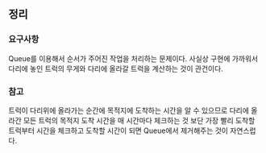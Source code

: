 
## 정리

### 요구사항
Queue를 이용해서 순서가 주어진 작업을 처리하는 문제이다.
사실상 구현에 가까워서 다리에 놓인 트럭의 무게와 다리에 올라갈 트럭을 계산하는 것이 관건이다.

### 참고
트럭이 다리위에 올라가는 순간에 목적지에 도착하는 시간을 알 수 있으므로
다리에 올라간 모든 트럭의 목적지 도착 시간을 매 시간마다 체크하는 것 보단
가장 빨리 도착할 트럭부터 시간을 체크하고 도착할 시간이 되면 Queue에서 제거해주는 것이 자연스럽다.


